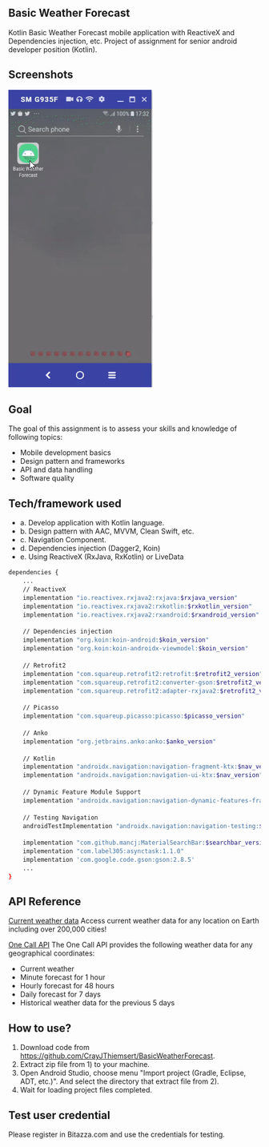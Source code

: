 ## Basic Weather Forecast
Kotlin Basic Weather Forecast mobile application with ReactiveX and Dependencies injection, etc.
Project of assignment for senior android developer position (Kotlin).

## Screenshots
![](video/how_to_use_app.gif)

##  Goal
The goal of this assignment is to assess your skills and knowledge of following topics:

* Mobile development basics
* Design pattern and frameworks
* API and data handling
* Software quality


## Tech/framework used
* a. Develop application with Kotlin language.
* b. Design pattern with AAC, MVVM, Clean Swift, etc.
* c. Navigation Component.
* d. Dependencies injection (Dagger2, Koin)
* e. Using ReactiveX (RxJava, RxKotlin) or LiveData

```sh
dependencies {
    ...
    // ReactiveX
    implementation "io.reactivex.rxjava2:rxjava:$rxjava_version"
    implementation "io.reactivex.rxjava2:rxkotlin:$rxkotlin_version"
    implementation "io.reactivex.rxjava2:rxandroid:$rxandroid_version"

    // Dependencies injection
    implementation "org.koin:koin-android:$koin_version"
    implementation "org.koin:koin-androidx-viewmodel:$koin_version"

    // Retrofit2
    implementation "com.squareup.retrofit2:retrofit:$retrofit2_version"
    implementation "com.squareup.retrofit2:converter-gson:$retrofit2_version"
    implementation "com.squareup.retrofit2:adapter-rxjava2:$retrofit2_version"

    // Picasso
    implementation "com.squareup.picasso:picasso:$picasso_version"

    // Anko
    implementation "org.jetbrains.anko:anko:$anko_version"

    // Kotlin
    implementation "androidx.navigation:navigation-fragment-ktx:$nav_version"
    implementation "androidx.navigation:navigation-ui-ktx:$nav_version"

    // Dynamic Feature Module Support
    implementation "androidx.navigation:navigation-dynamic-features-fragment:$nav_version"

    // Testing Navigation
    androidTestImplementation "androidx.navigation:navigation-testing:$nav_version"

    implementation "com.github.mancj:MaterialSearchBar:$searchbar_version"
    implementation "com.label305:asynctask:1.1.0"
    implementation 'com.google.code.gson:gson:2.8.5'
    ...
}
```

## API Reference
[Current weather data](https://openweathermap.org/current)
Access current weather data for any location on Earth including over 200,000 cities!

[One Call API](https://openweathermap.org/api/one-call-api)
The One Call API provides the following weather data for any geographical coordinates:
* Current weather
* Minute forecast for 1 hour
* Hourly forecast for 48 hours
* Daily forecast for 7 days
* Historical weather data for the previous 5 days

## How to use?
1. Download code from <https://github.com/CrayJThiemsert/BasicWeatherForecast>.
2. Extract zip file from 1) to your machine.
3. Open Android Studio, choose menu "Import project (Gradle, Eclipse, ADT, etc.)". And select the directory that extract file from 2).
4. Wait for loading project files completed.

## Test user credential
Please register in Bitazza.com and use the credentials for testing.
